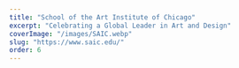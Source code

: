 ```yaml
---
title: "School of the Art Institute of Chicago"
excerpt: "Celebrating a Global Leader in Art and Design"
coverImage: "/images/SAIC.webp"
slug: "https://www.saic.edu/"
order: 6
---
```

